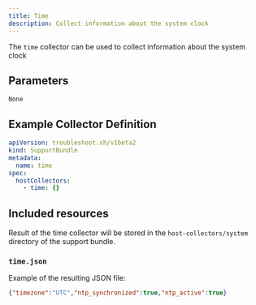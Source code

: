 ```yaml
---
title: Time
description: Collect information about the system clock
---
```


The `time` collector can be used to collect information about the system clock

## Parameters

`None`

## Example Collector Definition

```yaml
apiVersion: troubleshoot.sh/v1beta2
kind: SupportBundle
metadata:
  name: time
spec:
  hostCollectors:
    - time: {}
```


## Included resources

Result of the time collector will be stored in the `host-collectors/system` directory of the support bundle.

### `time.json`

Example of the resulting JSON file:

```json
{"timezone":"UTC","ntp_synchronized":true,"ntp_active":true}
```
